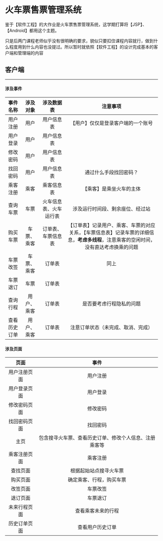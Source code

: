 
# 火车票售票管理系统

鉴于【软件工程】的大作业是火车票售票管理系统，这学期打算将【JSP】、【Android】都用这个主题。

只是后两门课程老师似乎没有很明确的要求，貌似只要扣住课程内容就行，做到什么程度用到什么内容也没提过。所以暂时就依照【软件工程】的设计完成基本的客户端和管理端的内容


## 客户端

---

#### 涉及事件

|   事件名称   |  涉及对象  |       涉及数据表       |                                                                注意事项                                                                |
| :----------: | :--------: | :--------------------: | :------------------------------------------------------------------------------------------------------------------------------------: |
|   用户注册   |    用户    |       用户信息表       |                                                   【用户】仅仅是登录客户端的一个账号                                                   |
|   用户登录   |    用户    |       用户信息表       |
|   修改密码   |    用户    |       用户信息表       |
|   找回密码   |    用户    |       用户信息表       |                                                         通过什么手段找回密码？                                                         |
|   乘客注册   |    乘客    |       乘客信息表       |                                                        【乘客】是乘坐火车的主体                                                        |
|   查询车票   |    车票    | 火车信息表、火车运行表 |                                                    涉及运行时间段、剩余座位、经过站                                                    |
|   购买车票   | 车票、乘客 |   订单表、车票信息表   | 【订单表】记录用户、乘客、车票的对应关系，【车票信息表】记录车票的详细信息，**考虑多线程**，注意乘客的空闲时间，没有直达考虑换乘的问题 |
|   车票改签   | 车票、乘客 |         订单表         |                                                                  同上                                                                  |
|   车票退订   |    车票    |         订单表         |
|   查询行程   | 用户、乘客 |         订单表         |                                                        是否要考虑行程隐私的问题                                                        |
| 查看历史订单 | 用户、乘客 |         订单表         |                                                   注意订单状态（未完成、取消、完成）                                                   |


#### 涉及页面

|     页面     |                          事件                          |
| :----------: | :----------------------------------------------------: |
| 用户注册页面 |                        用户注册                        |
| 用户登录页面 |                        用户登录                        |
| 修改密码页面 |                        修改密码                        |
| 找回密码页面 |                        找回密码                        |
|     主页     | 包含搜寻火车票、查看历史订单、修改个人信息、注册乘客等 |
| 乘客注册页面 |                        乘客注册                        |
|   查找页面   |                 根据起始站点搜寻火车票                 |
|   购买页面   |                确定乘客、行程，购买车票                |
|   改签页面   |                        车票改签                        |
|   退订页面   |                        车票退订                        |
| 未来行程页面 |                   查看乘客未来的行程                   |
| 历史订单页面 |                    查看用户历史订单                    |